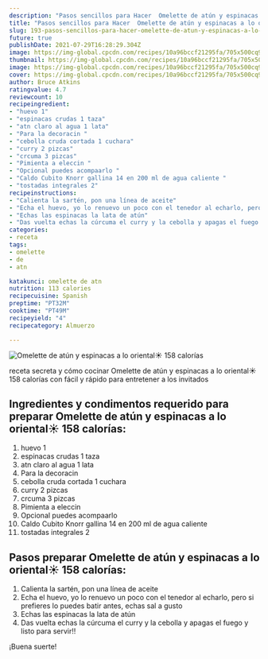 ```yaml
---
description: "Pasos sencillos para Hacer  Omelette de atún y espinacas a lo oriental☀️ 158 calorías"
title: "Pasos sencillos para Hacer  Omelette de atún y espinacas a lo oriental☀️ 158 calorías"
slug: 193-pasos-sencillos-para-hacer-omelette-de-atun-y-espinacas-a-lo-oriental-158-calorias
future: true
publishDate: 2021-07-29T16:28:29.304Z
image: https://img-global.cpcdn.com/recipes/10a96bccf21295fa/705x500cq90/omelette-de-atun-y-espinacas-a-lo-oriental-158-calorias-foto-principal.jpg
thumbnail: https://img-global.cpcdn.com/recipes/10a96bccf21295fa/705x500cq90/omelette-de-atun-y-espinacas-a-lo-oriental-158-calorias-foto-principal.jpg
image: https://img-global.cpcdn.com/recipes/10a96bccf21295fa/705x500cq90/omelette-de-atun-y-espinacas-a-lo-oriental-158-calorias-foto-principal.jpg
cover: https://img-global.cpcdn.com/recipes/10a96bccf21295fa/705x500cq90/omelette-de-atun-y-espinacas-a-lo-oriental-158-calorias-foto-principal.jpg
author: Bruce Atkins
ratingvalue: 4.7
reviewcount: 10
recipeingredient:
- "huevo 1"
- "espinacas crudas 1 taza"
- "atn claro al agua 1 lata"
- "Para la decoracin "
- "cebolla cruda cortada 1 cuchara"
- "curry 2 pizcas"
- "crcuma 3 pizcas"
- "Pimienta a eleccin "
- "Opcional puedes acompaarlo "
- "Caldo Cubito Knorr gallina 14 en 200 ml de agua caliente "
- "tostadas integrales 2"
recipeinstructions:
- "Calienta la sartén, pon una línea de aceite"
- "Echa el huevo, yo lo renuevo un poco con el tenedor al echarlo, pero si prefieres lo puedes batir antes, echas sal a gusto"
- "Echas las espinacas la lata de atún"
- "Das vuelta echas la cúrcuma el curry y la cebolla y apagas el fuego y listo para servir!!"
categories:
- receta
tags:
- omelette
- de
- atn

katakunci: omelette de atn 
nutrition: 113 calories
recipecuisine: Spanish
preptime: "PT32M"
cooktime: "PT49M"
recipeyield: "4"
recipecategory: Almuerzo

---
```



![Omelette de atún y espinacas a lo oriental☀️ 158 calorías](https://img-global.cpcdn.com/recipes/10a96bccf21295fa/705x500cq90/omelette-de-atun-y-espinacas-a-lo-oriental-158-calorias-foto-principal.jpg)

receta secreta y cómo cocinar Omelette de atún y espinacas a lo oriental☀️ 158 calorías con fácil y rápido para entretener a los invitados

<!--inarticleads1-->

## Ingredientes y condimentos requerido para preparar Omelette de atún y espinacas a lo oriental☀️ 158 calorías:

1. huevo 1
1. espinacas crudas 1 taza
1. atn claro al agua 1 lata
1. Para la decoracin 
1. cebolla cruda cortada 1 cuchara
1. curry 2 pizcas
1. crcuma 3 pizcas
1. Pimienta a eleccin 
1. Opcional puedes acompaarlo 
1. Caldo Cubito Knorr gallina 14 en 200 ml de agua caliente 
1. tostadas integrales 2



<!--inarticleads2-->

## Pasos preparar Omelette de atún y espinacas a lo oriental☀️ 158 calorías:

1. Calienta la sartén, pon una línea de aceite
1. Echa el huevo, yo lo renuevo un poco con el tenedor al echarlo, pero si prefieres lo puedes batir antes, echas sal a gusto
1. Echas las espinacas la lata de atún
1. Das vuelta echas la cúrcuma el curry y la cebolla y apagas el fuego y listo para servir!!



¡Buena suerte!

